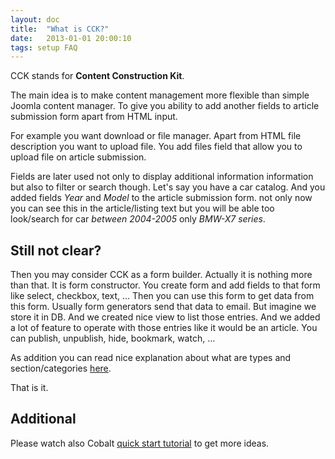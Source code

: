 ```yaml
---
layout: doc
title:  "What is CCK?"
date:   2013-01-01 20:00:10
tags: setup FAQ
---
```

CCK stands for **Content Construction Kit**.

The main idea is to make content management more flexible than simple Joomla content manager. To give you ability to add another fields to article submission form apart from HTML input.

For example you want download or file manager. Apart from HTML file description you want to upload file. You add files field that allow you to upload file on article submission.

Fields are later used not only to display additional information information but also to filter or search though. Let's say you have a car catalog. And you added fields _Year_ and _Model_ to the article submission form. not only now you can see this in the article/listing text but you will be able too look/search for car _between 2004-2005_ only _BMW-X7 series_.

## Still not clear?

Then you may consider CCK as a form builder. Actually it is nothing more than that. It is form constructor. You create form and add fields to that form like select, checkbox, text, … Then you can use this form to get data from this form. Usually form generators send that data to email. But imagine we store it in DB. And we created nice view to list those entries. And we added a lot of feature to operate with those entries like it would be an article. You can publish, unpublish, hide, bookmark, watch, …

As addition you can read nice explanation about what are types and section/categories [here](http://support.mintjoomla.com/en/cobalt-7/all/Please+can+someone+help+me+with+the+difference+between+%22Sections+-+Categories%22+and+%22Types%22-2719.html).

That is it.

## Additional

Please watch also Cobalt [quick start tutorial](/en/cobalt/cobalt-quick-start/) to get more ideas.